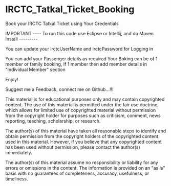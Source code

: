 # IRCTC_Tatkal_Ticket_Booking
Book your IRCTC Tatkal Ticket using Your Credentials

IMPORTANT ----  To run this code use Eclipse or Intellij, and do Maven Install ---------


You can update your irctcUserName and irctcPassword for Logging in

You can add your Passenger details as required
Your Boking can be of 1 member or family booking, If 1 member then add member details in "Individual Member" section




Enjoy!



Suggest me a Feedback, connect me on Github...!!!




This material is for educational purposes only and may contain copyrighted content. The use of this material is permitted under the fair use doctrine, which allows for limited use of copyrighted material without permission from the copyright holder for purposes such as criticism, comment, news reporting, teaching, scholarship, or research.

The author(s) of this material have taken all reasonable steps to identify and obtain permission from the copyright holders of the copyrighted content used in this material. However, if you believe that any copyrighted content has been used without permission, please contact the author(s) immediately.

The author(s) of this material assume no responsibility or liability for any errors or omissions in the content. The information is provided on an "as is" basis with no guarantees of completeness, accuracy, usefulness, or timeliness.
